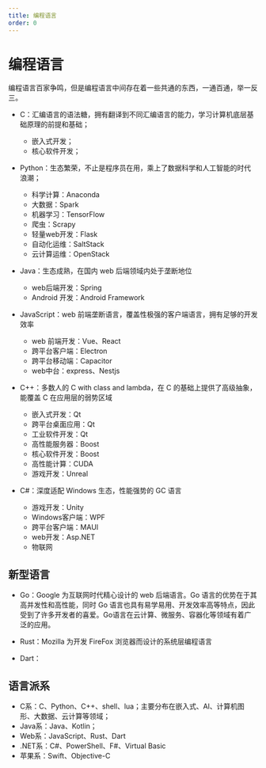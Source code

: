 ```yaml
---
title: 编程语言
order: 0
---
```


# 编程语言
编程语言百家争鸣，但是编程语言中间存在着一些共通的东西，一通百通，举一反三。

+ C：汇编语言的语法糖，拥有翻译到不同汇编语言的能力，学习计算机底层基础原理的前提和基础；
  + 嵌入式开发；
  + 核心软件开发；

+ Python：生态繁荣，不止是程序员在用，乘上了数据科学和人工智能的时代浪潮；
  + 科学计算：Anaconda
  + 大数据：Spark
  + 机器学习：TensorFlow
  + 爬虫：Scrapy
  + 轻量web开发：Flask
  + 自动化运维：SaltStack
  + 云计算运维：OpenStack

+ Java：生态成熟，在国内 web 后端领域内处于垄断地位
  + web后端开发：Spring
  + Android 开发：Android Framework

+ JavaScript：web 前端垄断语言，覆盖性极强的客户端语言，拥有足够的开发效率
  + web 前端开发：Vue、React
  + 跨平台客户端：Electron
  + 跨平台移动端：Capacitor
  + web中台：express、Nestjs

+ C++：多数人的 C with class and lambda，在 C 的基础上提供了高级抽象，能覆盖 C 在应用层的弱势区域
  + 嵌入式开发：Qt
  + 跨平台桌面应用：Qt
  + 工业软件开发：Qt
  + 高性能服务器：Boost
  + 核心软件开发：Boost
  + 高性能计算：CUDA
  + 游戏开发：Unreal

+ C#：深度适配 Windows 生态，性能强势的 GC 语言
  + 游戏开发：Unity
  + Windows客户端：WPF
  + 跨平台客户端：MAUI
  + web开发：Asp.NET
  + 物联网

## 新型语言
+ Go：Google 为互联网时代精心设计的 web 后端语言。Go 语言的优势在于其高并发性和高性能，同时 Go 语言也具有易学易用、开发效率高等特点，因此受到了许多开发者的喜爱。Go语言在云计算、微服务、容器化等领域有着广泛的应用。

+ Rust：Mozilla 为开发 FireFox 浏览器而设计的系统层编程语言

+ Dart：


## 语言派系
+ C系：C、Python、C++、shell、lua；主要分布在嵌入式、AI、计算机图形、大数据、云计算等领域；
+ Java系：Java、Kotlin；
+ Web系：JavaScript、Rust、Dart
+ .NET系：C#、PowerShell、F#、Virtual Basic
+ 苹果系：Swift、Objective-C
